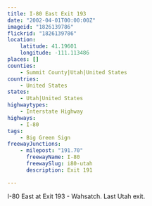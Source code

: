 ```yaml
---
title: I-80 East Exit 193
date: "2002-04-01T00:00:00Z"
imageid: "1826139786"
flickrid: "1826139786"
location:
    latitude: 41.19601
    longitude: -111.113486
places: []
counties:
    - Summit County|Utah|United States
countries:
    - United States
states:
    - Utah|United States
highwaytypes:
    - Interstate Highway
highways:
    - I-80
tags:
    - Big Green Sign
freewayJunctions:
    - milepost: "191.70"
      freewayName: I-80
      freewaySlug: i80-utah
      description: Exit 191

---
```

I-80 East at Exit 193 - Wahsatch.  Last Utah exit.